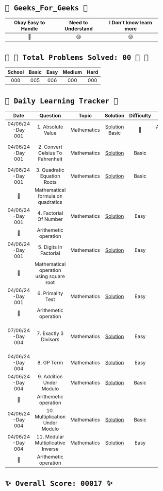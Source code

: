 # `🌟 Geeks_For_Geeks 🌟`



|                   Okay Easy to Handle                   |                          Need to Understand                          | I Don't know learn more |
| :------------------------------------------------------: | :-------------------------------------------------------------------: | :---------------------: |
|                            💚                            |                                  😢                                  |           😔           |




# `💝 🏃 Total Problems Solved: 00 🏃 💝`


| School | Basic | Easy | Medium | Hard |
| :--:   | :----: | :--: | :--: | :--: |
|   000  |  005  | 006  | 000  | 000  |



# `💪 Daily Learning Tracker 👏`


|        Date        |                                                                                               Question                                                                                               |    Topic    |                                             Solution                                             | Difficulty | Reaction |                                    Description                                    |
| :-----------------: | :---------------------------------------------------------------------------------------------------------------------------------------------------------------------------------------------------: | :------------: | :-----------------------------------------------------------------------------------------------: | :--------: | :------: | :--------------------------------------------------------------------------------: |
|  04/06/24 -Day 001  |  1. Absolute Value  |  Mathematics  |  [Solution](https://github.com/sireesha-siri/Geeks_For_Geeks/blob/5854180680dcdf8a4513dbc926f132c66f0d9dfb/1.%20Mathematics/1.Absolute_Value.py)  Basic  |  💚  |  Arithemetic operation  |
|  04/06/24 -Day 001  |  2. Convert Celsius To Fahrenheit  |  Mathematics  |  [Solution](https://github.com/sireesha-siri/Geeks_For_Geeks/blob/main/1.%20Mathematics/2.Convert_Celsius_To_Fahrenheit.py)  |   Basic  |  💚  |  Mathematical formula on temperature conversion |
|  04/06/24 -Day 001  |  3. Quadratic Equation Roots  |  Mathematics  |  [Solution](https://github.com/sireesha-siri/Geeks_For_Geeks/blob/main/1.%20Mathematics/3.Quadratic_Equation_Roots.py)  |   Basic  |  
💚  |  Mathematical formula on quadratics |
|  04/06/24 -Day 001  |  4. Factorial Of Number  |  Mathematics  |  [Solution](https://github.com/sireesha-siri/Geeks_For_Geeks/blob/main/1.%20Mathematics/4.Factorial_Of_Number.py)  |  Easy  |  
💚  |  Arithemetic operation  |
|  04/06/24 -Day 001  |  5. Digits In Factorial  |  Mathematics  |  [Solution](https://github.com/sireesha-siri/Geeks_For_Geeks/blob/main/1.%20Mathematics/5.Digits_In_Factorial.py)  |  Easy  |  
💚  |  Mathematical operation using square root |
|  04/06/24 -Day 001  |  6. Primality Test  |  Mathematics  |  [Solution](https://github.com/sireesha-siri/Geeks_For_Geeks/blob/main/1.%20Mathematics/6.Primality_Test.py)  |  Easy  |  
💚  |  Arithemetic operation  |
|  07/06/24 -Day 004  |  7. Exactly 3 Divisors  |  Mathematics  |  [Solution](https://github.com/sireesha-siri/Geeks_For_Geeks/blob/d3c9535ab971251639721b1538f240963f175ab4/1.%20Mathematics/7.Exactly_3_Divisors.py)  |  Easy  |  😢  |  Prime numbers who has the perfect sqaures  |
|  04/06/24 -Day 004  |  8. GP Term  |  Mathematics  |  [Solution](https://github.com/sireesha-siri/Geeks_For_Geeks/blob/main/1.%20Mathematics/8.GP_Term.py)  |  Easy  |  💚  |  Mathematical Formula  |
|  04/06/24 -Day 004  |  9. Addition Under Modulo  |  Mathematics  |  [Solution](https://github.com/sireesha-siri/Geeks_For_Geeks/blob/main/1.%20Mathematics/9.Addition_Under_Modulo.py)  |  Basic |  
💚  |  Arithemetic operation  |
|  04/06/24 -Day 004  |  10. Multiplication Under Modulo  |  Mathematics  |  [Solution](https://github.com/sireesha-siri/Geeks_For_Geeks/blob/main/1.%20Mathematics/10.Multiplication%20Under%20Modulo.py)  |  Basic  |  💚  |  Arithemetic operation  |
|  04/06/24 -Day 004  |  11. Modular Multiplicative Inverse  |  Mathematics  |  [Solution](https://github.com/sireesha-siri/Geeks_For_Geeks/blob/main/1.%20Mathematics/11.Modular_Multiplicative_Inverse.py)  |  Easy  |  
💚  |  Arithemetic operation  |




# `✨ Overall Score: 00017 ✨`